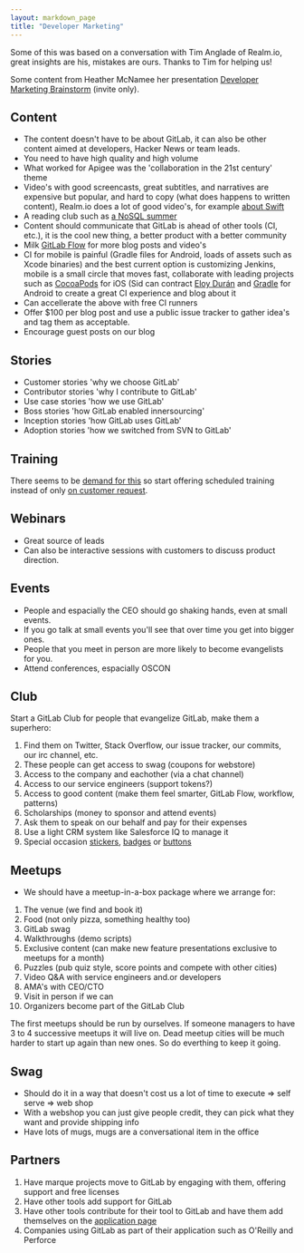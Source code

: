 ```yaml
---
layout: markdown_page
title: "Developer Marketing"
---
```


Some of this was based on a conversation with Tim Anglade of Realm.io, great insights are his, mistakes are ours. Thanks to Tim for helping us!

Some content from Heather McNamee her presentation [Developer Marketing Brainstorm](https://docs.google.com/document/d/1gCOSWFysoEfYbnAQcqteWjQYQzzphW0Gd0XRcTXYHVw/edit#) (invite only).

## Content

* The content doesn't have to be about GitLab, it can also be other content aimed at developers, Hacker News or team leads.
* You need to have high quality and high volume
* What worked for Apigee was the 'collaboration in the 21st century' theme
* Video's with good screencasts, great subtitles, and narratives are expensive but popular, and hard to copy (what does happens to written content), Realm.io does a lot of good video's, for example [about Swift](https://realm.io/news/top-5-swift-videos-of-2014/)
* A reading club such as [a NoSQL summer](http://nosqlsummer.org/)
* Content should communicate that GitLab is ahead of other tools (CI, etc.), it is the cool new thing, a better product with a better community
* Milk [GitLab Flow](http://doc.gitlab.com/ee/workflow/gitlab_flow.html) for more blog posts and video's
* CI for mobile is painful (Gradle files for Android, loads of assets such as Xcode binaries) and the best current option is customizing Jenkins, mobile is a small circle that moves fast, collaborate with leading projects such as [CocoaPods](https://cocoapods.org/) for iOS (Sid can contract [Eloy Durán](https://twitter.com/alloy) and [Gradle](https://gradle.org/) for Android to create a great CI experience and blog about it
* Can accellerate the above with free CI runners
* Offer $100 per blog post and use a public issue tracker to gather idea's and tag them as acceptable.
* Encourage guest posts on our blog

## Stories

* Customer stories 'why we choose GitLab'
* Contributor stories 'why I contribute to GitLab'
* Use case stories 'how we use GitLab'
* Boss stories 'how GitLab enabled innersourcing'
* Inception stories 'how GitLab uses GitLab'
* Adoption stories 'how we switched from SVN to GitLab'

## Training

There seems to be [demand for this](https://www.theknowledgeacademy.com/sc/courses/source-code-software-training/gitlab-software-training/victoria/) so start offering scheduled training instead of only [on customer request](https://about.gitlab.com/training/).

## Webinars

* Great source of leads
* Can also be interactive sessions with customers to discuss product direction.

## Events

* People and espacially the CEO should go shaking hands, even at small events.
* If you go talk at small events you'll see that over time you get into bigger ones.
* People that you meet in person are more likely to become evangelists for you.
* Attend conferences, espacially OSCON

## Club

Start a GitLab Club for people that evangelize GitLab, make them a superhero:

1. Find them on Twitter, Stack Overflow, our issue tracker, our commits, our irc channel, etc.
1. These people can get access to swag (coupons for webstore)
1. Access to the company and eachother (via a chat channel)
1. Access to our service engineers (support tokens?)
1. Access to good content (make them feel smarter, GitLab Flow, workflow, patterns)
1. Scholarships (money to sponsor and attend events)
1. Ask them to speak on our behalf and pay for their expenses
1. Use a light CRM system like Salesforce IQ to manage it
1. Special occasion [stickers](https://twitter.com/arturcygan/status/667729015155879937), [badges](http://www.nerdmeritbadges.com/) or [buttons](http://www.computerhistory.org/collections/catalog/102635438)

## Meetups

* We should have a meetup-in-a-box package where we arrange for:

1. The venue (we find and book it)
1. Food (not only pizza, something healthy too)
1. GitLab swag
1. Walkthroughs (demo scripts)
1. Exclusive content (can make new feature presentations exclusive to meetups for a month)
1. Puzzles (pub quiz style, score points and compete with other cities)
1. Video Q&A with service engineers and.or developers
1. AMA's with CEO/CTO
1. Visit in person if we can
1. Organizers become part of the GitLab Club

The first meetups should be run by ourselves.
If someone managers to have 3 to 4 successive meetups it will live on.
Dead meetup cities will be much harder to start up again than new ones.
So do everthing to keep it going.

## Swag

* Should do it in a way that doesn't cost us a lot of time to execute => self serve => web shop
* With a webshop you can just give people credit, they can pick what they want and provide shipping info
* Have lots of mugs, mugs are a conversational item in the office

## Partners

1. Have marque projects move to GitLab by engaging with them, offering support and free licenses
1. Have other tools add support for GitLab
1. Have other tools contribute for their tool to GitLab and have them add themselves on the [application page](https://about.gitlab.com/applications/)
1. Companies using GitLab as part of their application such as O'Reilly and Perforce